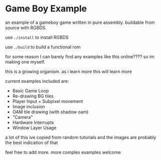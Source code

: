 # Game Boy Example
an example of a gameboy game written in pure assembly. buildable from source with RGBDS.

use `./install` to install RGBDS

use `./build` to build a functional rom

for some reason I can barely find any examples like this online???? so im making one myself.

this is a growing organism. as i learn more this will learn more

current examples included are:

- Basic Game Loop
- Re-drawing BG tiles
- Player Input + Subpixel movement
- Image inclusion
- OAM tile drawing (with shadow oam)
- "Camera"
- Hardware Interrupts
- Window Layer Usage

a lot of this ive copied from random tutorials and the images are probably the best indication of that

feel free to add more. more complex examples welcome
